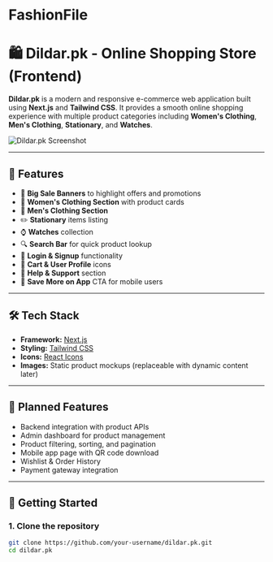 # FashionFile
# 🛍️ Dildar.pk - Online Shopping Store (Frontend)

**Dildar.pk** is a modern and responsive e-commerce web application built using **Next.js** and **Tailwind CSS**. It provides a smooth online shopping experience with multiple product categories including **Women's Clothing**, **Men's Clothing**, **Stationary**, and **Watches**.

![Dildar.pk Screenshot](./screenshot.png) <!-- Replace with your image path or GitHub-hosted link -->

---

## 🌟 Features

- 🎯 **Big Sale Banners** to highlight offers and promotions
- 👗 **Women's Clothing Section** with product cards
- 👕 **Men's Clothing Section**
- ✏️ **Stationary** items listing
- ⌚ **Watches** collection
- 🔍 **Search Bar** for quick product lookup
- 👤 **Login & Signup** functionality
- 🛒 **Cart & User Profile** icons
- 💬 **Help & Support** section
- 📱 **Save More on App** CTA for mobile users

---

## 🛠️ Tech Stack

- **Framework:** [Next.js](https://nextjs.org/)
- **Styling:** [Tailwind CSS](https://tailwindcss.com/)
- **Icons:** [React Icons](https://react-icons.github.io/react-icons)
- **Images:** Static product mockups (replaceable with dynamic content later)

---

## 🚧 Planned Features

- Backend integration with product APIs
- Admin dashboard for product management
- Product filtering, sorting, and pagination
- Mobile app page with QR code download
- Wishlist & Order History
- Payment gateway integration

---

## 🚀 Getting Started

### 1. Clone the repository
```bash
git clone https://github.com/your-username/dildar.pk.git
cd dildar.pk
